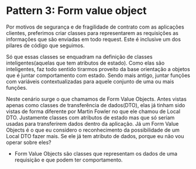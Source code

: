 # Pattern 3: Form value object

Por motivos de segurança e de fragilidade de contrato com as aplicações clientes, preferimos criar classes para representarem as requisições as informações que são enviadas em todo request. Este é inclusive um dos pilares de código que seguimos.

Só que essas classes se enquadram na definição de classes inteligentes(aquelas que tem atributos de estado). Como elas são inteligentes, faz todo sentido tirarmos proveito da base orientação a objetos que é juntar comportamento com estado. Sendo mais antigo, juntar funções com variáveis contextualizadas para aquele conjunto de uma ou mais funções.

Neste cenário surge o que chamamos de Form Value Objects. Antes vistas apenas como classes de transferência de dados(DTO), elas já tinham sido vistas de forma diferente por Martin Fowler no que ele chamou de Local DTO. Justamente classes com atributos de estado mas que só seriam usadas para transferirem dados dentro da aplicação. Já um Form Value Objects é o que eu considero o reconhecimento da possibilidade de um Local DTO fazer mais. Se ele já tem atributo de dados, porque eu não vou operar sobre eles?

- Form Value Objects são classes que representam os dados de uma requisição e que podem ter comportamento.
